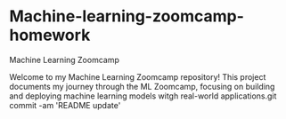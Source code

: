 # Machine-learning-zoomcamp-homework

Machine Learning Zoomcamp

Welcome to my Machine Learning Zoomcamp repository! This project documents my journey through the ML Zoomcamp, focusing on building and deploying machine learning models witgh real-world applications.git commit -am 'README update'
